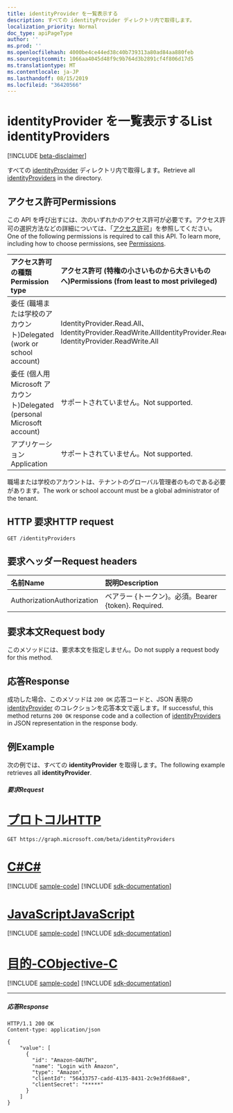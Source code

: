 ```yaml
---
title: identityProvider を一覧表示する
description: すべての identityProvider ディレクトリ内で取得します。
localization_priority: Normal
doc_type: apiPageType
author: ''
ms.prod: ''
ms.openlocfilehash: 4000be4ce44ed38c40b739313a80ad84aa880feb
ms.sourcegitcommit: 1066aa4045d48f9c9b764d3b2891cf4f806d17d5
ms.translationtype: MT
ms.contentlocale: ja-JP
ms.lasthandoff: 08/15/2019
ms.locfileid: "36420566"
---
```

# <a name="list-identityproviders"></a><span data-ttu-id="802ae-103">identityProvider を一覧表示する</span><span class="sxs-lookup"><span data-stu-id="802ae-103">List identityProviders</span></span>

[!INCLUDE [beta-disclaimer](../../includes/beta-disclaimer.md)]

<span data-ttu-id="802ae-104">すべての [identityProvider](../resources/identityprovider.md) ディレクトリ内で取得します。</span><span class="sxs-lookup"><span data-stu-id="802ae-104">Retrieve all [identityProviders](../resources/identityprovider.md) in the directory.</span></span>

## <a name="permissions"></a><span data-ttu-id="802ae-105">アクセス許可</span><span class="sxs-lookup"><span data-stu-id="802ae-105">Permissions</span></span>

<span data-ttu-id="802ae-p101">この API を呼び出すには、次のいずれかのアクセス許可が必要です。アクセス許可の選択方法などの詳細については、「[アクセス許可](/graph/permissions-reference)」を参照してください。</span><span class="sxs-lookup"><span data-stu-id="802ae-p101">One of the following permissions is required to call this API. To learn more, including how to choose permissions, see [Permissions](/graph/permissions-reference).</span></span>

|<span data-ttu-id="802ae-108">アクセス許可の種類</span><span class="sxs-lookup"><span data-stu-id="802ae-108">Permission type</span></span>      | <span data-ttu-id="802ae-109">アクセス許可 (特権の小さいものから大きいものへ)</span><span class="sxs-lookup"><span data-stu-id="802ae-109">Permissions (from least to most privileged)</span></span>              |
|:--------------------|:---------------------------------------------------------|
|<span data-ttu-id="802ae-110">委任 (職場または学校のアカウント)</span><span class="sxs-lookup"><span data-stu-id="802ae-110">Delegated (work or school account)</span></span>|<span data-ttu-id="802ae-111">IdentityProvider.Read.All、IdentityProvider.ReadWrite.All</span><span class="sxs-lookup"><span data-stu-id="802ae-111">IdentityProvider.Read.All, IdentityProvider.ReadWrite.All</span></span>|
|<span data-ttu-id="802ae-112">委任 (個人用 Microsoft アカウント)</span><span class="sxs-lookup"><span data-stu-id="802ae-112">Delegated (personal Microsoft account)</span></span>| <span data-ttu-id="802ae-113">サポートされていません。</span><span class="sxs-lookup"><span data-stu-id="802ae-113">Not supported.</span></span>|
|<span data-ttu-id="802ae-114">アプリケーション</span><span class="sxs-lookup"><span data-stu-id="802ae-114">Application</span></span>|<span data-ttu-id="802ae-115">サポートされていません。</span><span class="sxs-lookup"><span data-stu-id="802ae-115">Not supported.</span></span>|

<span data-ttu-id="802ae-116">職場または学校のアカウントは、テナントのグローバル管理者のものである必要があります。</span><span class="sxs-lookup"><span data-stu-id="802ae-116">The work or school account must be a global administrator of the tenant.</span></span>

## <a name="http-request"></a><span data-ttu-id="802ae-117">HTTP 要求</span><span class="sxs-lookup"><span data-stu-id="802ae-117">HTTP request</span></span>

<!-- { "blockType": "ignored" } -->
```http
GET /identityProviders
```

## <a name="request-headers"></a><span data-ttu-id="802ae-118">要求ヘッダー</span><span class="sxs-lookup"><span data-stu-id="802ae-118">Request headers</span></span>

|<span data-ttu-id="802ae-119">名前</span><span class="sxs-lookup"><span data-stu-id="802ae-119">Name</span></span>|<span data-ttu-id="802ae-120">説明</span><span class="sxs-lookup"><span data-stu-id="802ae-120">Description</span></span>|
|:---------------|:----------|
|<span data-ttu-id="802ae-121">Authorization</span><span class="sxs-lookup"><span data-stu-id="802ae-121">Authorization</span></span>|<span data-ttu-id="802ae-p102">ベアラー {トークン}。必須。</span><span class="sxs-lookup"><span data-stu-id="802ae-p102">Bearer {token}. Required.</span></span>|

## <a name="request-body"></a><span data-ttu-id="802ae-124">要求本文</span><span class="sxs-lookup"><span data-stu-id="802ae-124">Request body</span></span>

<span data-ttu-id="802ae-125">このメソッドには、要求本文を指定しません。</span><span class="sxs-lookup"><span data-stu-id="802ae-125">Do not supply a request body for this method.</span></span>

## <a name="response"></a><span data-ttu-id="802ae-126">応答</span><span class="sxs-lookup"><span data-stu-id="802ae-126">Response</span></span>

<span data-ttu-id="802ae-127">成功した場合、このメソッドは `200 OK` 応答コードと、JSON 表現の [identityProvider](../resources/identityprovider.md) のコレクションを応答本文で返します。</span><span class="sxs-lookup"><span data-stu-id="802ae-127">If successful, this method returns `200 OK` response code and a collection of [identityProviders](../resources/identityprovider.md) in JSON representation in the response body.</span></span>

## <a name="example"></a><span data-ttu-id="802ae-128">例</span><span class="sxs-lookup"><span data-stu-id="802ae-128">Example</span></span>

<span data-ttu-id="802ae-129">次の例では、すべての **identityProvider** を取得します。</span><span class="sxs-lookup"><span data-stu-id="802ae-129">The following example retrieves all **identityProvider**.</span></span>

##### <a name="request"></a><span data-ttu-id="802ae-130">要求</span><span class="sxs-lookup"><span data-stu-id="802ae-130">Request</span></span>


# <a name="httptabhttp"></a>[<span data-ttu-id="802ae-131">プロトコル</span><span class="sxs-lookup"><span data-stu-id="802ae-131">HTTP</span></span>](#tab/http)
<!-- {
  "blockType": "request",
  "name": "get_identityproviders"
}-->
```http
GET https://graph.microsoft.com/beta/identityProviders
```
# <a name="ctabcsharp"></a>[<span data-ttu-id="802ae-132">C#</span><span class="sxs-lookup"><span data-stu-id="802ae-132">C#</span></span>](#tab/csharp)
[!INCLUDE [sample-code](../includes/snippets/csharp/get-identityproviders-csharp-snippets.md)]
[!INCLUDE [sdk-documentation](../includes/snippets/snippets-sdk-documentation-link.md)]

# <a name="javascripttabjavascript"></a>[<span data-ttu-id="802ae-133">JavaScript</span><span class="sxs-lookup"><span data-stu-id="802ae-133">JavaScript</span></span>](#tab/javascript)
[!INCLUDE [sample-code](../includes/snippets/javascript/get-identityproviders-javascript-snippets.md)]
[!INCLUDE [sdk-documentation](../includes/snippets/snippets-sdk-documentation-link.md)]

# <a name="objective-ctabobjc"></a>[<span data-ttu-id="802ae-134">目的-C</span><span class="sxs-lookup"><span data-stu-id="802ae-134">Objective-C</span></span>](#tab/objc)
[!INCLUDE [sample-code](../includes/snippets/objc/get-identityproviders-objc-snippets.md)]
[!INCLUDE [sdk-documentation](../includes/snippets/snippets-sdk-documentation-link.md)]

---


##### <a name="response"></a><span data-ttu-id="802ae-135">応答</span><span class="sxs-lookup"><span data-stu-id="802ae-135">Response</span></span>

<!-- {
  "blockType": "response",
  "truncated": true,
  "@odata.type": "microsoft.graph.IdentityProvider",
  "isCollection": true
} -->
```http
HTTP/1.1 200 OK
Content-type: application/json

{
    "value": [
      {
        "id": "Amazon-OAUTH",
        "name": "Login with Amazon",
        "type": "Amazon",
        "clientId": "56433757-cadd-4135-8431-2c9e3fd68ae8",
        "clientSecret": "*****"
      }
    ]
}
```

<!-- uuid: 8fcb5dbc-d5aa-4681-8e31-b001d5168d79
2015-10-25 14:57:30 UTC -->
<!--
{
  "type": "#page.annotation",
  "description": "List identityProviders",
  "keywords": "",
  "section": "documentation",
  "tocPath": "",
  "suppressions": [
  ]
}
-->
